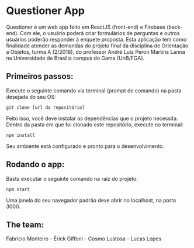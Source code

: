 # Questioner App
Questioner é um web app feito em ReactJS (front-end) e Firebase (back-end). Com ele, o usuário poderá criar formulários de perguntas e outros usuários poderão responder à enquete proposta.
Esta aplicação tem como finalidade atender as demandas do projeto final da disciplina de Orientação a Objetos, turma A (2/2018), do professor André Luiz Peron Martins Lanna na Universidade de Brasília campus do Gama (UnB/FGA).

## Primeiros passos:
Execute o seguinte comando via terminal (prompt de comando) na pasta desejada do seu OS:

    git clone [url do repositório]
Feito isso, você deve instalar as dependências que o projeto necessita. Dentro da pasta em que foi clonado este repositório, execute no terminal:

    npm install
Seu ambiente está configurado e pronto para o desenvolvimento.

## Rodando o app:
Basta executar o seguinte comando na raíz do projeto:

    npm start
Uma janela do seu navegador padrão deve abrir no localhost, na porta 3000.

## The team:
Fabrício Monteiro - Érick Giffoni - Cosmo Lustosa - Lucas Lopes
